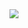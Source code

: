 <img src="https://capsule-render.vercel.app/api?type=https://capsule-render.vercel.app/api?type=slice&color=auto&height=300&section=header&text=Seung Min's Github&fontSize=50" />
<!--
**alpin87/alpin87** is a ✨ _special_ ✨ repository because its `README.md` (this file) appears on your GitHub profile.

Here are some ideas to get you started:

- 🔭 I’m currently working on ...
- 🌱 I’m currently learning ...
- 👯 I’m looking to collaborate on ...
- 🤔 I’m looking for help with ...
- 💬 Ask me about ...
- 📫 How to reach me: ...
- 😄 Pronouns: ...
- ⚡ Fun fact: ...
-->

<h3 align="center"><b>📚 SERVER  📚</b></h3>
<p align="center">
<a href="https://github.com/alpin87/alpin87" target="_blank"><img src="https://img.shields.io/badge/CentOS-262577?style=for-the-badge&logo=CentOS&logoColor=white"/></a>
<a href="https://github.com/alpin87/alpin87" target="_blank"><img src="https://img.shields.io/badge/docker-%230db7ed.svg?style=for-the-badge&logo=docker&logoColor=white"/></a>
<a href="https://github.com/alpin87/alpin87" target="_blank"><img src="https://img.shields.io/badge/AWS-%23FF9900.svg?style=for-the-badge&logo=amazon-aws&logoColor=white"/></a>
<a href="https://github.com/alpin87/alpin87" target="_blank"><img src="https://img.shields.io/badge/Linux-FCC624?style=for-the-badge&logo=Linux&logoColor=white"/></a>
</p>

<p align="center">
<h3 align="center"><b>📚 DataBase 📚</b></h3>
<a href="https://github.com/alpin87/alpin87" target="_blank"><img src="https://img.shields.io/badge/MySQL-4479A1?style=for-the-badge&logo=MySQL&logoColor=white"/></a>
</p>

<p align="center">
<h3 align="center"><b>📚 Languages 📚</b></h3>
<a href="https://github.com/alpin87/alpin87" target="_blank"><img src="https://img.shields.io/badge/java-%23ED8B00.svg?style=for-the-badge&logo=openjdk&logoColor=white"/></a>
</p>

![Anurag's GitHub stats](https://github-readme-stats.vercel.app/api?username=alpin87&show_icons=true&theme=radical)
[![Solved.ac Profile](http://mazassumnida.wtf/api/v2/generate_badge?boj=alpin87)](https://solved.ac/alpin87/)
